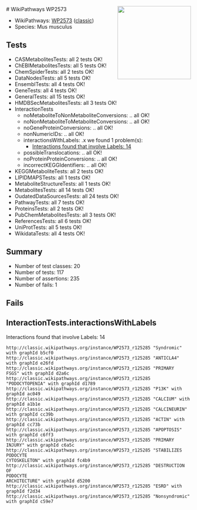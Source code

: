 <img style="float: right; width: 200px" src="https://upload.wikimedia.org/wikipedia/commons/thumb/8/83/Wplogo_with_text_500.png/640px-Wplogo_with_text_500.png" />
# WikiPathways WP2573

* WikiPathways: [WP2573](https://wikipathways.org/pathways/WP2573) ([classic](https://classic.wikipathways.org/instance/WP2573))
* Species: Mus musculus
## Tests
* CASMetabolitesTests: all 2 tests OK!
* ChEBIMetabolitesTests: all 5 tests OK!
* ChemSpiderTests: all 2 tests OK!
* DataNodesTests: all 5 tests OK!
* EnsemblTests: all 4 tests OK!
* GeneTests: all 4 tests OK!
* GeneralTests: all 15 tests OK!
* HMDBSecMetabolitesTests: all 3 tests OK!
* InteractionTests
    * noMetaboliteToNonMetaboliteConversions: .. all OK!
    * noNonMetaboliteToMetaboliteConversions: .. all OK!
    * noGeneProteinConversions: .. all OK!
    * nonNumericIDs: .. all OK!
    * interactionsWithLabels: .x we found 1 problem(s):
        * [Interactions found that involve Labels: 14](#fe97a8bc)
    * possibleTranslocations: .. all OK!
    * noProteinProteinConversions: .. all OK!
    * incorrectKEGGIdentifiers: .. all OK!
* KEGGMetaboliteTests: all 2 tests OK!
* LIPIDMAPSTests: all 1 tests OK!
* MetaboliteStructureTests: all 1 tests OK!
* MetabolitesTests: all 14 tests OK!
* OudatedDataSourcesTests: all 24 tests OK!
* PathwayTests: all 7 tests OK!
* ProteinsTests: all 2 tests OK!
* PubChemMetabolitesTests: all 3 tests OK!
* ReferencesTests: all 6 tests OK!
* UniProtTests: all 5 tests OK!
* WikidataTests: all 4 tests OK!


## Summary

* Number of test classes: 20
* Number of tests: 117
* Number of assertions: 235
* Number of fails: 1

## Fails

<a name="fe97a8bc" />

## InteractionTests.interactionsWithLabels

Interactions found that involve Labels: 14
```
http://classic.wikipathways.org/instance/WP2573_r125285 "Syndromic" with graphId b5cf0
http://classic.wikipathways.org/instance/WP2573_r125285 "ANTICLA4" with graphId e26fd
http://classic.wikipathways.org/instance/WP2573_r125285 "PRIMARY 
FSGS" with graphId d2a6c
http://classic.wikipathways.org/instance/WP2573_r125285 "PODOCYTOPENIA" with graphId d1789
http://classic.wikipathways.org/instance/WP2573_r125285 "P13K" with graphId ac049
http://classic.wikipathways.org/instance/WP2573_r125285 "CALCIUM" with graphId a1b1e
http://classic.wikipathways.org/instance/WP2573_r125285 "CALCINEURIN" with graphId cc39b
http://classic.wikipathways.org/instance/WP2573_r125285 "ACTIN" with graphId cc73b
http://classic.wikipathways.org/instance/WP2573_r125285 "APOPTOSIS" with graphId c6ff3
http://classic.wikipathways.org/instance/WP2573_r125285 "PRIMARY 
INJURY" with graphId c6a5c
http://classic.wikipathways.org/instance/WP2573_r125285 "STABILIZES 
PODOCYTE
CYTOSKELETON" with graphId fc4b9
http://classic.wikipathways.org/instance/WP2573_r125285 "DESTRUCTION OF
PODOCYTE
ARCHITECTURE" with graphId d5200
http://classic.wikipathways.org/instance/WP2573_r125285 "ESRD" with graphId f2d34
http://classic.wikipathways.org/instance/WP2573_r125285 "Nonsyndromic" with graphId c59e7
```


